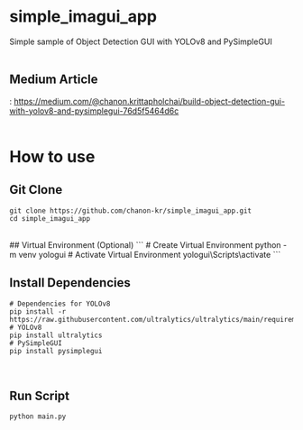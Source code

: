 # simple_imagui_app
Simple sample of Object Detection GUI with YOLOv8 and PySimpleGUI
<br><br>
## Medium Article
 : https://medium.com/@chanon.krittapholchai/build-object-detection-gui-with-yolov8-and-pysimplegui-76d5f5464d6c
<br><br>
# How to use
## Git Clone
```
git clone https://github.com/chanon-kr/simple_imagui_app.git
cd simple_imagui_app
```

<br>
## Virtual Environment (Optional)
```
# Create Virtual Environment
python -m venv yologui
# Activate Virtual Environment
yologui\Scripts\activate
```

<br>

## Install Dependencies
```
# Dependencies for YOLOv8
pip install -r https://raw.githubusercontent.com/ultralytics/ultralytics/main/requirements.txt
# YOLOv8
pip install ultralytics
# PySimpleGUI
pip install pysimplegui
```

<br>

## Run Script
```python main.py```
